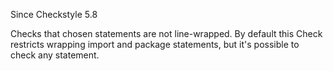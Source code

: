 Since Checkstyle 5.8

Checks that chosen statements are not line-wrapped. By default this Check restricts wrapping import and package statements, but it's possible to check any statement.